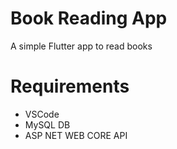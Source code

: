 # Book Reading App
A simple Flutter app to read books

# Requirements
- VSCode
- MySQL DB
- ASP NET WEB CORE API
